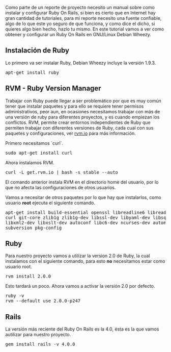 <p>Como parte de un reporte de proyecto necesito un manual sobre como instalar y configurar Ruby On Rails, si bien es cierto que en Internet hay gran cantidad de tutoriales, para mi reporte necesito una fuente confiable, algo de lo que este yo seguro de que funciona, y como dice el dicho, si quieres algo bien hecho, hazlo tu mismo. En este tutorial vamos a ver como obtener y configurar un Ruby On Rails en GNU/Linux Debian Wheezy.</p>

## Instalación de Ruby

<p>Lo primero va ser instalar Ruby, Debian Wheezy incluye la versión 1.9.3.</p>

<pre lang="bash" theme="slate">
apt-get install ruby
</pre>

## RVM - Ruby Version Manager

<p>Trabajar con Ruby puede llegar a ser problemático por que es muy común tener que instalar paquetes y para ello se requiere tener permisos administrativos, peor aun, en ocasiones necesitamos trabajar con más de una versión de ruby para diferentes proyectos, y es cuando empiezan los conflictos. RVM, permite crear entornos independientes de Ruby que permiten trabajar con diferentes versiones de Ruby, cada cual con sus paquetes y configuraciones, ver <a href="https://rvm.io/">rvm.io</a> para más información.</p>

<p>Primero necesitamos `curl`.</p>

<pre lang="bash" theme="slate">
sudo apt-get install curl
</pre>

<p>Ahora instalamos RVM.</p>

<pre lang="bash" theme="slate">
curl -L get.rvm.io | bash -s stable --auto
</pre>

<p>El comando anterior instala RVM en el directorio home del usuario, por lo que no afecta las configuraciones de otros usuarios.</p>

<p>Vamos a necesitar de otros paquetes por lo que hay que instalarlos, como usuario <strong>root</strong> ejecuta el siguiente comando.</p>

<pre lang="bash" theme="slate">
apt-get install build-essential openssl libreadline6 libreadline6-dev \
curl git-core zlib1g zlib1g-dev libssl-dev libyaml-dev libsqlite3-dev sqlite3 \
libxml2-dev libxslt-dev autoconf libc6-dev ncurses-dev automake libtool bison  \
subversion pkg-config
</pre>

## Ruby

<p>Para nuestro proyecto vamos a utilizar la version 2.0 de Ruby, la cual instalamos con el siguiente comando, para esto <strong>no</strong> necesitamos estar como usuario root.</p>

<pre lang="bash" theme="slate">
rvm install 2.0.0
</pre>

<p>Esto tardará un poco. Ahora vamos a activar la versión 2.0 por defecto.</p>

<pre lang="bash" theme="slate">
ruby -v
rvm --default use 2.0.0-p247
</pre>

## Rails

<p>La versión más reciente del Ruby On Rails es la 4.0, ésta es la que vamos autilizar para nuestro proyecto.</p>

<pre lang="bash" theme="slate">
gem install rails -v 4.0.0
</pre>
